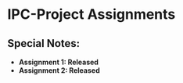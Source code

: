 # IPC-Project Assignments

## **Special Notes:**
* **Assignment 1: Released**
* **Assignment 2: Released**
